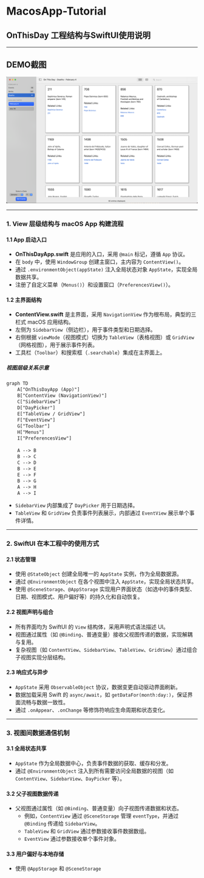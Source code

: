 # MacosApp-Tutorial

## OnThisDay 工程结构与SwiftUI使用说明

---

## DEMO截图

![Demo](Resource/onthisday.png)

---

### 1. View 层级结构与 macOS App 构建流程

#### 1.1 App 启动入口

- **OnThisDayApp.swift** 是应用的入口，采用 `@main` 标记，遵循 `App` 协议。
- 在 `body` 中，使用 `WindowGroup` 创建主窗口，主内容为 `ContentView()`。
- 通过 `.environmentObject(appState)` 注入全局状态对象 `AppState`，实现全局数据共享。
- 注册了自定义菜单（`Menus()`）和设置窗口（`PreferencesView()`）。

#### 1.2 主界面结构

- **ContentView.swift** 是主界面，采用 `NavigationView` 作为根布局，典型的三栏式 macOS 应用结构。
- 左侧为 `SidebarView`（侧边栏），用于事件类型和日期选择。
- 右侧根据 `viewMode`（视图模式）切换为 `TableView`（表格视图）或 `GridView`（网格视图），用于展示事件列表。
- 工具栏（`Toolbar`）和搜索框（`.searchable`）集成在主界面上。

##### 视图层级关系示意

```mermaid
graph TD
    A["OnThisDayApp (App)"]
    B["ContentView (NavigationView)"]
    C["SidebarView"]
    D["DayPicker"]
    E["TableView / GridView"]
    F["EventView"]
    G["Toolbar"]
    H["Menus"]
    I["PreferencesView"]

    A --> B
    B --> C
    C --> D
    B --> E
    E --> F
    B --> G
    A --> H
    A --> I
```

- `SidebarView` 内部集成了 `DayPicker` 用于日期选择。
- `TableView` 和 `GridView` 负责事件列表展示，内部通过 `EventView` 展示单个事件详情。

---

### 2. SwiftUI 在本工程中的使用方式

#### 2.1 状态管理

- 使用 `@StateObject` 创建全局唯一的 `AppState` 实例，作为全局数据源。
- 通过 `@EnvironmentObject` 在各个视图中注入 `AppState`，实现全局状态共享。
- 使用 `@SceneStorage`、`@AppStorage` 实现用户界面状态（如选中的事件类型、日期、视图模式、用户偏好等）的持久化和自动恢复。

#### 2.2 视图声明与组合

- 所有界面均为 SwiftUI 的 `View` 结构体，采用声明式语法描述 UI。
- 视图通过属性（如 `@Binding`、普通变量）接收父视图传递的数据，实现解耦与复用。
- 复杂视图（如 `ContentView`、`SidebarView`、`TableView`、`GridView`）通过组合子视图实现分层结构。

#### 2.3 响应式与异步

- `AppState` 采用 `ObservableObject` 协议，数据变更自动驱动界面刷新。
- 数据加载采用 Swift 的 `async/await`，如 `getDataFor(month:day:)`，保证界面流畅与数据一致性。
- 通过 `.onAppear`、`.onChange` 等修饰符响应生命周期和状态变化。

---

### 3. 视图间数据通信机制

#### 3.1 全局状态共享

- `AppState` 作为全局数据中心，负责事件数据的获取、缓存和分发。
- 通过 `@EnvironmentObject` 注入到所有需要访问全局数据的视图（如 `ContentView`、`SidebarView`、`DayPicker` 等）。

#### 3.2 父子视图数据传递

- 父视图通过属性（如 `@Binding`、普通变量）向子视图传递数据和状态。
  - 例如，`ContentView` 通过 `@SceneStorage` 管理 `eventType`，并通过 `@Binding` 传递给 `SidebarView`。
  - `TableView` 和 `GridView` 通过参数接收事件数据数组。
  - `EventView` 通过参数接收单个事件对象。

#### 3.3 用户偏好与本地存储

- 使用 `@AppStorage` 和 `@SceneStorage`